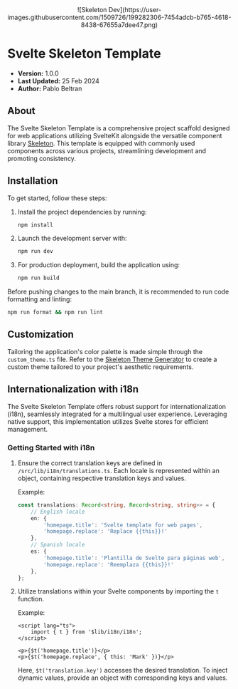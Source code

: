 <div style="text-align:center">
    ![Skeleton Dev](https://user-images.githubusercontent.com/1509726/199282306-7454adcb-b765-4618-8438-67655a7dee47.png)
</div>

# Svelte Skeleton Template

- **Version:** 1.0.0
- **Last Updated:** 25 Feb 2024
- **Author:** Pablo Beltran

## About

The Svelte Skeleton Template is a comprehensive project scaffold designed for web applications utilizing SvelteKit alongside the versatile component library [Skeleton](https://www.skeleton.dev/). This template is equipped with commonly used components across various projects, streamlining development and promoting consistency.

## Installation

To get started, follow these steps:

1. Install the project dependencies by running:
    ```bash
    npm install
    ```

2. Launch the development server with:
    ```bash
    npm run dev
    ```

3. For production deployment, build the application using:
    ```bash
    npm run build
    ```

Before pushing changes to the main branch, it is recommended to run code formatting and linting:
```bash
npm run format && npm run lint
```

## Customization

Tailoring the application's color palette is made simple through the `custom_theme.ts` file. Refer to the [Skeleton Theme Generator](https://www.skeleton.dev/docs/generator) to create a custom theme tailored to your project's aesthetic requirements.

## Internationalization with i18n

The Svelte Skeleton Template offers robust support for internationalization (i18n), seamlessly integrated for a multilingual user experience. Leveraging native support, this implementation utilizes Svelte stores for efficient management.

### Getting Started with i18n

1. Ensure the correct translation keys are defined in `/src/lib/i18n/translations.ts`. Each locale is represented within an object, containing respective translation keys and values.

    Example:
    ```typescript
    const translations: Record<string, Record<string, string>> = {
        // English locale
        en: {
            'homepage.title': 'Svelte template for web pages',
            'homepage.replace': 'Replace {{this}}!'
        },
        // Spanish locale
        es: {
            'homepage.title': 'Plantilla de Svelte para páginas web',
            'homepage.replace': 'Reemplaza {{this}}!'
        },
    };
    ```

2. Utilize translations within your Svelte components by importing the `t` function.

    Example:
    ```svelte
    <script lang="ts">
        import { t } from '$lib/i18n/i18n';
    </script>

    <p>{$t('homepage.title')}</p>
    <p>{$t('homepage.replace', { this: 'Mark' })}</p>
    ```

    Here, `$t('translation.key')` accesses the desired translation. To inject dynamic values, provide an object with corresponding keys and values.